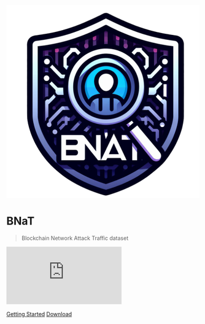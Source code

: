 <img class="logo" src="./assets/img/Logo.png">

# **BNaT**

> Blockchain Network Attack Traffic dataset


<iframe class="youtube" src="https://www.youtube.com/embed/f4vzg6SY8Yc?si=vDK68jjJY0sRqnVm" title="YouTube video player" frameborder="0" allow="accelerometer; autoplay; clipboard-write; encrypted-media; gyroscope; picture-in-picture; web-share" allowfullscreen></iframe>

[Getting Started](README.md)
[Download](https://github.com/avitech-vnu/BNaT/archive/refs/heads/master.zip)
